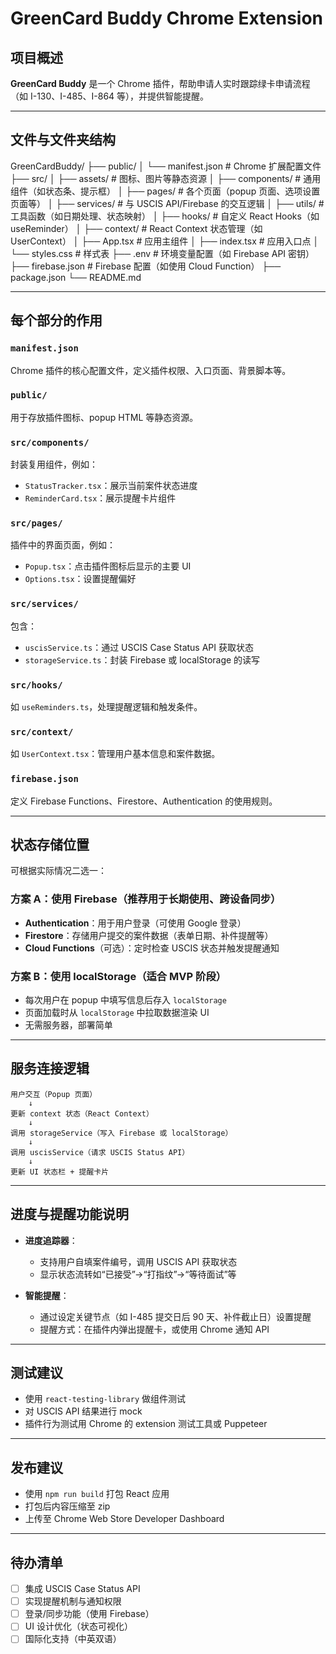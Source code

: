 
# GreenCard Buddy Chrome Extension

## 项目概述
**GreenCard Buddy** 是一个 Chrome 插件，帮助申请人实时跟踪绿卡申请流程（如 I-130、I-485、I-864 等），并提供智能提醒。

---

## 文件与文件夹结构
GreenCardBuddy/
├── public/
│   └── manifest.json              # Chrome 扩展配置文件
├── src/
│   ├── assets/                    # 图标、图片等静态资源
│   ├── components/               # 通用组件（如状态条、提示框）
│   ├── pages/                    # 各个页面（popup 页面、选项设置页面等）
│   ├── services/                 # 与 USCIS API/Firebase 的交互逻辑
│   ├── utils/                    # 工具函数（如日期处理、状态映射）
│   ├── hooks/                    # 自定义 React Hooks（如 useReminder）
│   ├── context/                  # React Context 状态管理（如 UserContext）
│   ├── App.tsx                   # 应用主组件
│   ├── index.tsx                 # 应用入口点
│   └── styles.css                # 样式表
├── .env                          # 环境变量配置（如 Firebase API 密钥）
├── firebase.json                 # Firebase 配置（如使用 Cloud Function）
├── package.json
└── README.md

---

## 每个部分的作用
### `manifest.json`
Chrome 插件的核心配置文件，定义插件权限、入口页面、背景脚本等。

### `public/`
用于存放插件图标、popup HTML 等静态资源。

### `src/components/`
封装复用组件，例如：
- `StatusTracker.tsx`：展示当前案件状态进度
- `ReminderCard.tsx`：展示提醒卡片组件

### `src/pages/`
插件中的界面页面，例如：
- `Popup.tsx`：点击插件图标后显示的主要 UI
- `Options.tsx`：设置提醒偏好

### `src/services/`
包含：
- `uscisService.ts`：通过 USCIS Case Status API 获取状态
- `storageService.ts`：封装 Firebase 或 localStorage 的读写

### `src/hooks/`
如 `useReminders.ts`，处理提醒逻辑和触发条件。

### `src/context/`
如 `UserContext.tsx`：管理用户基本信息和案件数据。

### `firebase.json`
定义 Firebase Functions、Firestore、Authentication 的使用规则。

---

## 状态存储位置
可根据实际情况二选一：

### 方案 A：使用 Firebase（推荐用于长期使用、跨设备同步）
- **Authentication**：用于用户登录（可使用 Google 登录）
- **Firestore**：存储用户提交的案件数据（表单日期、补件提醒等）
- **Cloud Functions**（可选）：定时检查 USCIS 状态并触发提醒通知

### 方案 B：使用 localStorage（适合 MVP 阶段）
- 每次用户在 popup 中填写信息后存入 `localStorage`
- 页面加载时从 `localStorage` 中拉取数据渲染 UI
- 无需服务器，部署简单

---

## 服务连接逻辑
```
用户交互（Popup 页面）
    ↓
更新 context 状态（React Context）
    ↓
调用 storageService（写入 Firebase 或 localStorage）
    ↓
调用 uscisService（请求 USCIS Status API）
    ↓
更新 UI 状态栏 + 提醒卡片
```

---

## 进度与提醒功能说明
- **进度追踪器**：
  - 支持用户自填案件编号，调用 USCIS API 获取状态
  - 显示状态流转如“已接受”→“打指纹”→“等待面试”等

- **智能提醒**：
  - 通过设定关键节点（如 I-485 提交日后 90 天、补件截止日）设置提醒
  - 提醒方式：在插件内弹出提醒卡，或使用 Chrome 通知 API

---

## 测试建议
- 使用 `react-testing-library` 做组件测试
- 对 USCIS API 结果进行 mock
- 插件行为测试用 Chrome 的 extension 测试工具或 Puppeteer

---

## 发布建议
- 使用 `npm run build` 打包 React 应用
- 打包后内容压缩至 zip
- 上传至 Chrome Web Store Developer Dashboard

---

## 待办清单
- [ ] 集成 USCIS Case Status API
- [ ] 实现提醒机制与通知权限
- [ ] 登录/同步功能（使用 Firebase）
- [ ] UI 设计优化（状态可视化）
- [ ] 国际化支持（中英双语）
